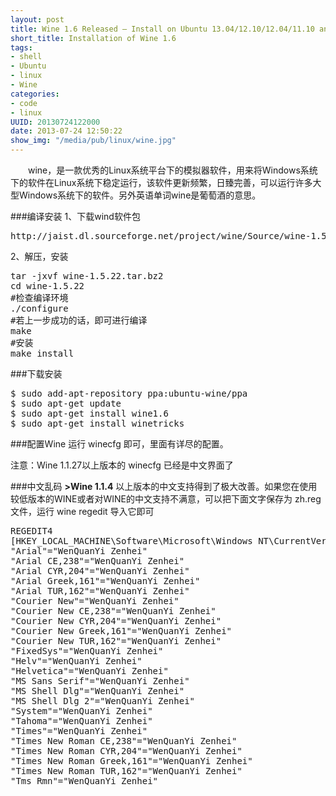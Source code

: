 ```yaml
--- 
layout: post
title: Wine 1.6 Released – Install on Ubuntu 13.04/12.10/12.04/11.10 and Linux Mint 15/13
short_title: Installation of Wine 1.6
tags: 
- shell
- Ubuntu
- linux
- Wine
categories:
- code
- linux
UUID: 20130724122000
date: 2013-07-24 12:50:22
show_img: "/media/pub/linux/wine.jpg"
---
```


　　wine，是一款优秀的Linux系统平台下的模拟器软件，用来将Windows系统下的软件在Linux系统下稳定运行，该软件更新频繁，日臻完善，可以运行许多大型Windows系统下的软件。另外英语单词wine是葡萄酒的意思。

###编译安装
1、下载wind软件包
<pre id="bash">
http://jaist.dl.sourceforge.net/project/wine/Source/wine-1.5.22.tar.bz2
</pre>
2、解压，安装
<pre id="bash">
tar -jxvf wine-1.5.22.tar.bz2
cd wine-1.5.22
#检查编译环境
./configure 
#若上一步成功的话，即可进行编译
make
#安装
make install 
</pre>

###下载安装
<pre id="bash">
$ sudo add-apt-repository ppa:ubuntu-wine/ppa
$ sudo apt-get update
$ sudo apt-get install wine1.6
$ sudo apt-get install winetricks
</pre>

###配置Wine
运行 winecfg 即可，里面有详尽的配置。

注意：Wine 1.1.27以上版本的 winecfg 已经是中文界面了

###中文乱码
<strong>>Wine 1.1.4</strong> 以上版本的中文支持得到了极大改善。如果您在使用较低版本的WINE或者对WINE的中文支持不满意，可以把下面文字保存为 zh.reg 文件，运行 wine regedit 导入它即可
<pre id="bash">
REGEDIT4
[HKEY_LOCAL_MACHINE\Software\Microsoft\Windows NT\CurrentVersion\FontSubstitutes]
"Arial"="WenQuanYi Zenhei"
"Arial CE,238"="WenQuanYi Zenhei"
"Arial CYR,204"="WenQuanYi Zenhei"
"Arial Greek,161"="WenQuanYi Zenhei"
"Arial TUR,162"="WenQuanYi Zenhei"
"Courier New"="WenQuanYi Zenhei"
"Courier New CE,238"="WenQuanYi Zenhei"
"Courier New CYR,204"="WenQuanYi Zenhei"
"Courier New Greek,161"="WenQuanYi Zenhei"
"Courier New TUR,162"="WenQuanYi Zenhei"
"FixedSys"="WenQuanYi Zenhei"
"Helv"="WenQuanYi Zenhei"
"Helvetica"="WenQuanYi Zenhei"
"MS Sans Serif"="WenQuanYi Zenhei"
"MS Shell Dlg"="WenQuanYi Zenhei"
"MS Shell Dlg 2"="WenQuanYi Zenhei"
"System"="WenQuanYi Zenhei"
"Tahoma"="WenQuanYi Zenhei"
"Times"="WenQuanYi Zenhei"
"Times New Roman CE,238"="WenQuanYi Zenhei"
"Times New Roman CYR,204"="WenQuanYi Zenhei"
"Times New Roman Greek,161"="WenQuanYi Zenhei"
"Times New Roman TUR,162"="WenQuanYi Zenhei"
"Tms Rmn"="WenQuanYi Zenhei"
</pre>
